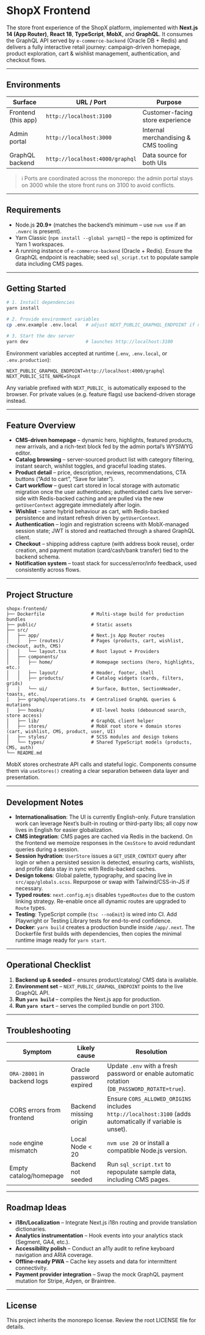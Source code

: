 # ShopX Frontend

The store front experience of the ShopX platform, implemented with **Next.js 14 (App Router)**, **React 18**, **TypeScript**, **MobX**, and **GraphQL**. It consumes the GraphQL API served by `e-commerce-backend` (Oracle DB + Redis) and delivers a fully interactive retail journey: campaign-driven homepage, product exploration, cart & wishlist management, authentication, and checkout flows.

---

## Environments

| Surface              | URL / Port           | Purpose                               |
|----------------------|----------------------|---------------------------------------|
| Frontend (this app)  | `http://localhost:3100` | Customer-facing store experience       |
| Admin portal         | `http://localhost:3000` | Internal merchandising & CMS tooling  |
| GraphQL backend      | `http://localhost:4000/graphql` | Data source for both UIs              |

> ℹ️  Ports are coordinated across the monorepo: the admin portal stays on 3000 while the store front runs on 3100 to avoid conflicts.

---

## Requirements
- Node.js **20.9+** (matches the backend’s minimum – use `nvm use` if an `.nvmrc` is present).
- Yarn Classic (`npm install --global yarn@1`) – the repo is optimized for Yarn 1 workspaces.
- A running instance of `e-commerce-backend` (Oracle + Redis). Ensure the GraphQL endpoint is reachable; seed `sql_script.txt` to populate sample data including CMS pages.

---

## Getting Started
```bash
# 1. Install dependencies
yarn install

# 2. Provide environment variables
cp .env.example .env.local   # adjust NEXT_PUBLIC_GRAPHQL_ENDPOINT if needed

# 3. Start the dev server
yarn dev                     # launches http://localhost:3100
```

Environment variables accepted at runtime (`.env`, `.env.local`, or `.env.production`):
```dotenv
NEXT_PUBLIC_GRAPHQL_ENDPOINT=http://localhost:4000/graphql
NEXT_PUBLIC_SITE_NAME=ShopX
```
Any variable prefixed with `NEXT_PUBLIC_` is automatically exposed to the browser. For private values (e.g. feature flags) use backend-driven storage instead.

---

## Feature Overview
- **CMS-driven homepage** – dynamic hero, highlights, featured products, new arrivals, and a rich-text block fed by the admin portal’s WYSIWYG editor.
- **Catalog browsing** – server-sourced product list with category filtering, instant search, wishlist toggles, and graceful loading states.
- **Product detail** – price, description, reviews, recommendations, CTA buttons (“Add to cart”, “Save for later”).
- **Cart workflow** – guest cart stored in local storage with automatic migration once the user authenticates; authenticated carts live server-side with Redis-backed caching and are pulled via the new `getUserContext` aggregate immediately after login.
- **Wishlist** – same hybrid behaviour as cart, with Redis-backed persistence and instant refresh driven by `getUserContext`.
- **Authentication** – login and registration screens with MobX-managed session state; JWT is stored and reattached through a shared GraphQL client.
- **Checkout** – shipping address capture (with address book reuse), order creation, and payment mutation (card/cash/bank transfer) tied to the backend schema.
- **Notification system** – toast stack for success/error/info feedback, used consistently across flows.

---

## Project Structure
```
shopx-frontend/
├── Dockerfile                 # Multi-stage build for production bundles
├── public/                    # Static assets
├── src/
│   ├── app/                   # Next.js App Router routes
│   │   ├── (routes)/          # Pages (products, cart, wishlist, checkout, auth, CMS)
│   │   └── layout.tsx         # Root layout + Providers
│   ├── components/
│   │   ├── home/              # Homepage sections (hero, highlights, etc.)
│   │   ├── layout/            # Header, footer, shell
│   │   ├── products/          # Catalog widgets (cards, filters, grids)
│   │   └── ui/                # Surface, Button, SectionHeader, toasts, etc.
│   ├── graphql/operations.ts  # Centralised GraphQL queries & mutations
│   ├── hooks/                 # UI-level hooks (debounced search, store access)
│   ├── lib/                   # GraphQL client helper
│   ├── stores/                # MobX root store + domain stores (cart, wishlist, CMS, product, user, UI)
│   ├── styles/                # SCSS modules and design tokens
│   └── types/                 # Shared TypeScript models (products, CMS, auth)
└── README.md
```
MobX stores orchestrate API calls and stateful logic. Components consume them via `useStores()` creating a clear separation between data layer and presentation.

---

## Development Notes
- **Internationalisation**: The UI is currently English-only. Future translation work can leverage Next’s built-in routing or third-party libs; all copy now lives in English for easier globalization.
- **CMS integration**: CMS pages are cached via Redis in the backend. On the frontend we memoize responses in the `CmsStore` to avoid redundant queries during a session.
- **Session hydration**: `UserStore` issues a `GET_USER_CONTEXT` query after login or when a persisted session is detected, ensuring carts, wishlists, and profile data stay in sync with Redis-backed caches.
- **Design tokens**: Global palette, typography, and spacing live in `src/app/globals.scss`. Repurpose or swap with Tailwind/CSS-in-JS if necessary.
- **Typed routes**: `next.config.mjs` disables `typedRoutes` due to the custom linking strategy. Re-enable once all dynamic routes are upgraded to `Route` types.
- **Testing**: TypeScript compile (`tsc --noEmit`) is wired into CI. Add Playwright or Testing Library tests for end-to-end confidence.
- **Docker**: `yarn build` creates a production bundle inside `/app/.next`. The Dockerfile first builds with dependencies, then copies the minimal runtime image ready for `yarn start`.

---

## Operational Checklist
1. **Backend up & seeded** – ensures product/catalog/ CMS data is available.
2. **Environment set** – `NEXT_PUBLIC_GRAPHQL_ENDPOINT` points to the live GraphQL API.
3. **Run `yarn build`** – compiles the Next.js app for production.
4. **Run `yarn start`** – serves the compiled bundle on port 3100.

---

## Troubleshooting
| Symptom | Likely cause | Resolution |
|---------|--------------|------------|
| `ORA-28001` in backend logs | Oracle password expired | Update `.env` with a fresh password or enable automatic rotation (`DB_PASSWORD_ROTATE=true`). |
| CORS errors from frontend | Backend missing origin | Ensure `CORS_ALLOWED_ORIGINS` includes `http://localhost:3100` (adds automatically if variable is unset). |
| `node` engine mismatch | Local Node < 20 | `nvm use 20` or install a compatible Node.js version. |
| Empty catalog/homepage | Backend not seeded | Run `sql_script.txt` to repopulate sample data, including CMS pages. |

---

## Roadmap Ideas
- **i18n/Localization** – Integrate Next.js i18n routing and provide translation dictionaries.
- **Analytics instrumentation** – Hook events into your analytics stack (Segment, GA4, etc.).
- **Accessibility polish** – Conduct an a11y audit to refine keyboard navigation and ARIA coverage.
- **Offline-ready PWA** – Cache key assets and data for intermittent connectivity.
- **Payment provider integration** – Swap the mock GraphQL payment mutation for Stripe, Adyen, or Braintree.

---

## License
This project inherits the monorepo license. Review the root LICENSE file for details.
